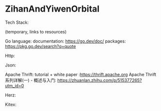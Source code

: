 # ZihanAndYiwenOrbital

Tech Stack:
  
  (temporary, links to resources)
  
  Go language:
    documentation: https://go.dev/doc/
    packages: https://pkg.go.dev/search?q=quote
    
  Http:
  
  Json:
  
  Apache Thrift:
    tutorial + white paper :https://thrift.apache.org
    Apache Thrift系列详解(一) - 概述与入门: https://zhuanlan.zhihu.com/p/515377265?utm_id=0
    
  Herz:
  
  Kitex:
  
	
  

